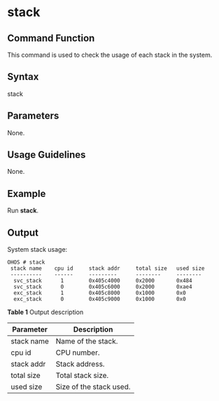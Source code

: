 # stack


## Command Function

This command is used to check the usage of each stack in the system.


## Syntax

stack


## Parameters

None.


## Usage Guidelines

None.


## Example

Run **stack**.


## Output

System stack usage:

```
OHOS # stack
 stack name    cpu id     stack addr     total size   used size
 ----------    ------     ---------      --------     --------
  svc_stack      1        0x405c4000     0x2000       0x484
  svc_stack      0        0x405c6000     0x2000       0xae4
  exc_stack      1        0x405c8000     0x1000       0x0
  exc_stack      0        0x405c9000     0x1000       0x0
```

**Table 1** Output description

| Parameter| Description| 
| -------- | -------- |
| stack&nbsp;name | Name of the stack.| 
| cpu&nbsp;id | CPU number.| 
| stack&nbsp;addr | Stack address.| 
| total&nbsp;size | Total stack size.| 
| used&nbsp;size | Size of the stack used.| 
